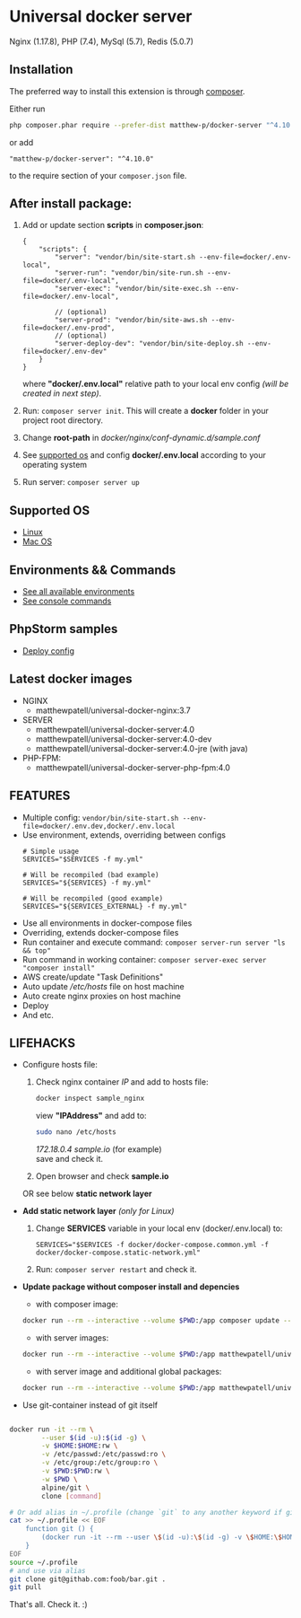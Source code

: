 Universal docker server
===========================
Nginx (1.17.8), PHP (7.4), MySql (5.7), Redis (5.0.7)

Installation
------------

The preferred way to install this extension is through [composer](http://getcomposer.org/download/).

Either run

```bash
php composer.phar require --prefer-dist matthew-p/docker-server "^4.10.0"
```

or add

```
"matthew-p/docker-server": "^4.10.0"
```

to the require section of your `composer.json` file.

## After install package:

1. Add or update section **scripts** in **composer.json**:

    ```json5
    {
        "scripts": {
            "server": "vendor/bin/site-start.sh --env-file=docker/.env-local",
            "server-run": "vendor/bin/site-run.sh --env-file=docker/.env-local",
            "server-exec": "vendor/bin/site-exec.sh --env-file=docker/.env-local",

            // (optional)
            "server-prod": "vendor/bin/site-aws.sh --env-file=docker/.env-prod",
            // (optional)
            "server-deploy-dev": "vendor/bin/site-deploy.sh --env-file=docker/.env-dev"
        }
    }
    ```
    where **"docker/.env.local"** relative path to your local env config _(will be created in next step)_.

1. Run: ```composer server init```. This will create a **docker** folder in your project root directory.

1. Change **root-path** in _docker/nginx/conf-dynamic.d/sample.conf_

1. See [supported os](#supported-os) and config **docker/.env.local** according to your operating system

1. Run server: ```composer server up ```

## Supported OS
 - [Linux](docs/LINUX.md)
 - [Mac OS](docs/MACOS.md)
 
## Environments && Commands
 - [See all available environments](docs/ENVIRONMENTS.md)
 - [See console commands](docs/COMMANDS.md)
 
## PhpStorm samples
 - [Deploy config](phpstorm/SAMPLE_DEPLOY_CONFIG.xml)
 
## Latest docker images
 - NGINX
    - matthewpatell/universal-docker-nginx:3.7
 - SERVER
    - matthewpatell/universal-docker-server:4.0
    - matthewpatell/universal-docker-server:4.0-dev
    - matthewpatell/universal-docker-server:4.0-jre (with java)
 - PHP-FPM:
    - matthewpatell/universal-docker-server-php-fpm:4.0

**FEATURES**
---
- Multiple config: ```vendor/bin/site-start.sh --env-file=docker/.env.dev,docker/.env.local```
- Use environment, extends, overriding between configs
    ```dotenv
    # Simple usage
    SERVICES="$SERVICES -f my.yml"
    
    # Will be recompiled (bad example)
    SERVICES="${SERVICES} -f my.yml"
    
    # Will be recompiled (good example)
    SERVICES="${SERVICES_EXTERNAL} -f my.yml"
    ```
- Use all environments in docker-compose files
- Overriding, extends docker-compose files
- Run container and execute command: ```composer server-run server "ls && top"```
- Run command in working container: ```composer server-exec server "composer install"```
- AWS create/update "Task Definitions"
- Auto update _/etc/hosts_ file on host machine
- Auto create nginx proxies on host machine
- Deploy
- And etc.  

## LIFEHACKS
- Configure hosts file:
    1. Check nginx container _IP_ and add to hosts file:
        
        ```bash
        docker inspect sample_nginx
        ```
        
        view **"IPAddress"** and add to:
        
        ```bash
        sudo nano /etc/hosts
        ```
        
        _172.18.0.4 sample.io_ (for example)  
        save and check it.
    2. Open browser and check **sample.io**

    OR see below **static network layer**
  
- **Add static network layer** _(only for Linux)_
    1. Change **SERVICES** variable in your local env (docker/.env.local) to:
        ```dotenv
        SERVICES="$SERVICES -f docker/docker-compose.common.yml -f docker/docker-compose.static-network.yml"
        ```
    2. Run: ```composer server restart``` and check it.
- **Update package without composer install and depencies**

    - with composer image:
    
    ```bash
    docker run --rm --interactive --volume $PWD:/app composer update --ignore-platform-reqs --no-scripts
    ```
    
    - with server images:

    ```bash
    docker run --rm --interactive --volume $PWD:/app matthewpatell/universal-docker-server:4.0 bash -c 'cd /app && composer install --no-scripts'
    ```
        
    - with server image and additional global packages:
        
    ```bash
    docker run --rm --interactive --volume $PWD:/app matthewpatell/universal-docker-server:4.0 bash -c 'cd /app && composer global require "fxp/composer-asset-plugin:^1.4.2" && composer global require "hirak/prestissimo:~0.3.7" && composer install --no-scripts'
    ```
    
- Use git-container instead of git itself

```bash

docker run -it --rm \
        --user $(id -u):$(id -g) \
        -v $HOME:$HOME:rw \
        -v /etc/passwd:/etc/passwd:ro \
        -v /etc/group:/etc/group:ro \
        -v $PWD:$PWD:rw \
        -w $PWD \
        alpine/git \
        clone [command]

# Or add alias in ~/.profile (change `git` to any another keyword if git actually installed)
cat >> ~/.profile << EOF
    function git () {
        (docker run -it --rm --user \$(id -u):\$(id -g) -v \$HOME:\$HOME:rw -v /etc/passwd:/etc/passwd:ro -v /etc/group:/etc/group:ro -v \$PWD:\$PWD:rw -w \$PWD alpine/git "\$@")
    }
EOF
source ~/.profile
# and use via alias
git clone git@githab.com:foob/bar.git .
git pull
```

That's all. Check it. :)
